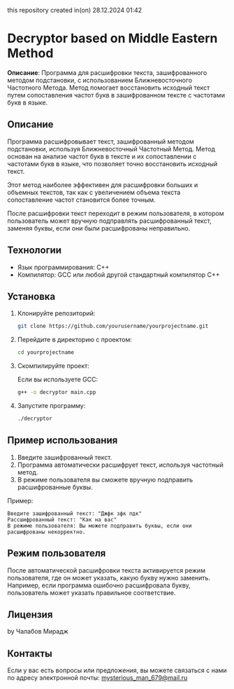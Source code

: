this repository created in(on) 28.12.2024 01:42

# Decryptor based on Middle Eastern Method 

**Описание**: Программа для расшифровки текста, зашифрованного методом подстановки, с использованием Ближневосточного Частотного Метода. Метод помогает восстановить исходный текст путем сопоставления частот букв в зашифрованном тексте с частотами букв в языке.

## Описание

Программа расшифровывает текст, зашифрованный методом подстановки, используя Ближневосточный Частотный Метод. Метод основан на анализе частот букв в тексте и их сопоставлении с частотами букв в языке, что позволяет точно восстановить исходный текст.

Этот метод наиболее эффективен для расшифровки больших и объемных текстов, так как с увеличением объема текста сопоставление частот становится более точным.

После расшифровки текст переходит в режим пользователя, в котором пользователь может вручную подправлять расшифрованный текст, заменяя буквы, если они были расшифрованы неправильно.

## Технологии

- Язык программирования: C++
- Компилятор: GCC или любой другой стандартный компилятор C++

## Установка

1. Клонируйте репозиторий:

   ```bash
   git clone https://github.com/yourusername/yourprojectname.git
   ```

2. Перейдите в директорию с проектом:

   ```bash
   cd yourprojectname
   ```

3. Скомпилируйте проект:

   Если вы используете GCC:

   ```bash
   g++ -o decryptor main.cpp
   ```

4. Запустите программу:

   ```bash
   ./decryptor
   ```

## Пример использования

1. Введите зашифрованный текст.
2. Программа автоматически расшифрует текст, используя частотный метод.
3. В режиме пользователя вы сможете вручную подправить расшифрованные буквы.

Пример:

```
Введите зашифрованный текст: "Джфк зфк пдк"
Рассшифрованный текст: "Как на вас"
В режиме пользователя: Вы можете подправить буквы, если они расшифрованы некорректно.
```

## Режим пользователя

После автоматической расшифровки текста активируется режим пользователя, где он может указать, какую букву нужно заменить. Например, если программа ошибочно расшифровала букву, пользователь может указать правильное соответствие.

## Лицензия

by Чалабов Мирадж

## Контакты

Если у вас есть вопросы или предложения, вы можете связаться с нами по адресу электронной почты: mysterious_man_679@mail.ru

